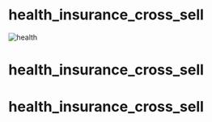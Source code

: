 # health_insurance_cross_sell
![health](https://user-images.githubusercontent.com/97919969/172404366-f7c6e1f0-c095-404f-bd7d-c186bfde6aab.jpeg)
# health_insurance_cross_sell
# health_insurance_cross_sell
